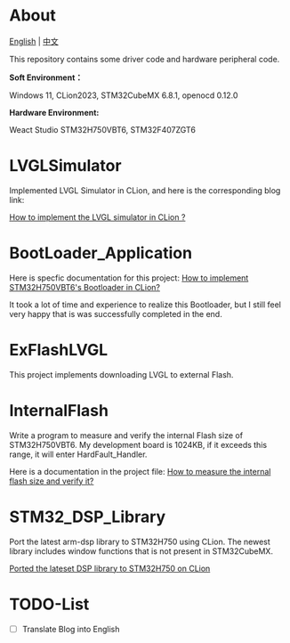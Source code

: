 # About

[English]() | [中文](README-CN.md)

This repository contains some driver code and hardware peripheral code.

**Soft Environment：** 

Windows 11, CLion2023, STM32CubeMX 6.8.1, openocd 0.12.0

**Hardware Environment:**

Weact Studio STM32H750VBT6, STM32F407ZGT6


# LVGLSimulator

Implemented LVGL Simulator in CLion, and here is the corresponding blog link:

[How to implement the LVGL simulator in CLion ?](LVGLSimulator/How%20to%20implement%20the%20LVGL%20simulator%20in%20CLion.md)

# BootLoader_Application

Here is specfic documentation for this project:
[How to implement STM32H750VBT6's Bootloader in CLion?](BootLoader_Application/How%20to%20implement%20Bootloader%20on%20STM32H750VBT6%20in%20CLion.md)

It took a lot of time and experience to realize this Bootloader, but I still feel very happy that is was successfully completed in the end.

# ExFlashLVGL

This project implements downloading LVGL to external Flash.

# InternalFlash

Write a program to measure and verify the internal Flash size of STM32H750VBT6. My development board is 1024KB, if it exceeds this range, it will enter HardFault_Handler.

Here is a documentation in the project file:
[How to measure the internal flash size and verify it?](InternalFlash/How%20to%20measure%20the%20internal%20flash%20size%20and%20verify%20it.md)

# STM32_DSP_Library

Port the latest arm-dsp library to STM32H750 using CLion. The newest library includes window functions that is not present in STM32CubeMX.

[Ported the lateset DSP library to STM32H750 on CLion](STM32_DSP_Library/Ported%20the%20lateset%20DSP%20library%20to%20STM32H750%20on%20CLion.md)

# TODO-List

- [ ] Translate Blog into English
